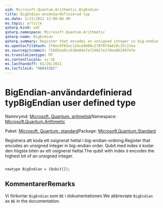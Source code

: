 ```yaml
---
uid: Microsoft.Quantum.Arithmetic.BigEndian
title: BigEndian-användardefinierad typ
ms.date: 1/23/2021 12:00:00 AM
ms.topic: article
qsharp.kind: udt
qsharp.namespace: Microsoft.Quantum.Arithmetic
qsharp.name: BigEndian
qsharp.summary: Register that encodes an unsigned integer in big-endian order. The qubit with index `0` encodes the highest bit of an unsigned integer.
ms.openlocfilehash: 2f6ec9f83ac124ce9b06c278f8fda820c35c23aa
ms.sourcegitcommit: 71605ea9cc630e84e7ef29027e1f0ea06299747e
ms.translationtype: MT
ms.contentlocale: sv-SE
ms.lasthandoff: 01/26/2021
ms.locfileid: "98843382"
---
```

# <a name="bigendian-user-defined-type"></a><span data-ttu-id="becb9-102">BigEndian-användardefinierad typ</span><span class="sxs-lookup"><span data-stu-id="becb9-102">BigEndian user defined type</span></span>

<span data-ttu-id="becb9-103">Namnrymd: [Microsoft. Quantum. aritmetisk](xref:Microsoft.Quantum.Arithmetic)</span><span class="sxs-lookup"><span data-stu-id="becb9-103">Namespace: [Microsoft.Quantum.Arithmetic](xref:Microsoft.Quantum.Arithmetic)</span></span>

<span data-ttu-id="becb9-104">Paket: [Microsoft. Quantum. standard](https://nuget.org/packages/Microsoft.Quantum.Standard)</span><span class="sxs-lookup"><span data-stu-id="becb9-104">Package: [Microsoft.Quantum.Standard](https://nuget.org/packages/Microsoft.Quantum.Standard)</span></span>


<span data-ttu-id="becb9-105">Registrera att koda ett osignerat heltal i big-endian-ordning.</span><span class="sxs-lookup"><span data-stu-id="becb9-105">Register that encodes an unsigned integer in big-endian order.</span></span> <span data-ttu-id="becb9-106">Qubit med index `0` kodar den högsta biten av ett osignerat heltal.</span><span class="sxs-lookup"><span data-stu-id="becb9-106">The qubit with index `0` encodes the highest bit of an unsigned integer.</span></span>

```qsharp

newtype BigEndian = (Qubit[]);
```



## <a name="remarks"></a><span data-ttu-id="becb9-107">Kommentarer</span><span class="sxs-lookup"><span data-stu-id="becb9-107">Remarks</span></span>

<span data-ttu-id="becb9-108">Vi förkortar `BigEndian` som `BE` i dokumentationen.</span><span class="sxs-lookup"><span data-stu-id="becb9-108">We abbreviate `BigEndian` as `BE` in the documentation.</span></span>